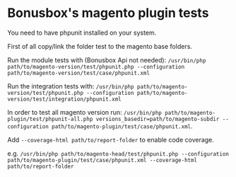 # Bonusbox's magento plugin tests

You need to have phpunit installed on your system. 

First of all copy/link the folder test to the magento base folders.

Run the module tests with (Bonusbox Api not needed): 
`/usr/bin/php path/to/magento-version/test/phpunit.php --configuration path/to/magento-version/test/case/phpunit.xml`

Run the integration tests with: 
`/usr/bin/php path/to/magento-version/test/phpunit.php --configuration path/to/magento-version/test/integration/phpunit.xml`

In order to test all magento version run: 
`/usr/bin/php path/to/magento-plugin/test/phpunit-all.php versions_basedir=path/to/magento-subdir --configuration path/to/magento-plugin/test/case/phpunit.xml`.

Add `--coverage-html path/to/report-folder` to enable code coverage.

e.g. `/usr/bin/php path/to/magento-head/test/phpunit.php --configuration path/to/magento-plugin/test/case/phpunit.xml --coverage-html path/to/report-folder`